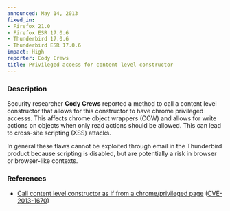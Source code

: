 ```yaml
---
announced: May 14, 2013
fixed_in:
- Firefox 21.0
- Firefox ESR 17.0.6
- Thunderbird 17.0.6
- Thunderbird ESR 17.0.6
impact: High
reporter: Cody Crews
title: Privileged access for content level constructor
---
```


<h3>Description</h3>

<p>Security researcher <strong>Cody Crews</strong> reported a method to call a
content level constructor that allows for this constructor to have chrome
privileged accesss. This affects chrome object wrappers (COW) and allows for
write actions on objects when only read actions should be allowed. This can lead
to cross-site scripting (XSS) attacks. 
</p>

<p class="note">In general these flaws cannot be exploited through email in the
Thunderbird product because scripting is disabled, but are
potentially a risk in browser or browser-like contexts.</p>


<h3>References</h3>

<ul>
  <li><a href="https://bugzilla.mozilla.org/show_bug.cgi?id=853709">
       Call content level constructor as if from a chrome/privileged page</a>
(<a href="http://cve.mitre.org/cgi-bin/cvename.cgi?name=CVE-2013-1670" class="ex-ref">CVE-2013-1670</a>)</li>
</ul>



